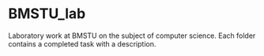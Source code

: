 # BMSTU_lab
Laboratory work at BMSTU on the subject of computer science.
Each folder contains a completed task with a description.
